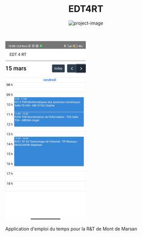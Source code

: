 <h1 align="center" id="title">EDT4RT</h1>

<p align="center"><img src="https://media.licdn.com/dms/image/C4D0BAQGRkz8zjRd5VQ/company-logo_200_200/0/1631365657758/iut_reseaux_telecoms_logo?e=2147483647&amp;v=beta&amp;t=Hn_G0xDTVxFOeBOXnNAARFALcn4c4St1Uf4UUh_-AYM" alt="project-image">
  
  <br><br>
  <img src="https://github.com/TuroYT/edt4rt-app/blob/master/screenshot.jpg?raw=true" width="50%">
</p>


<p id="description">Application d'emploi du temps pour la R&amp;T de Mont de Marsan</p>
